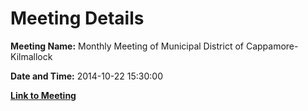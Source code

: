 # Meeting Details

**Meeting Name:** Monthly Meeting of Municipal District of Cappamore-Kilmallock

**Date and Time:** 2014-10-22 15:30:00

**[Link to Meeting](https://www.limerick.ie/council/whats-on/monthly-meeting-municipal-district-cappamore-kilmallock-12)**
